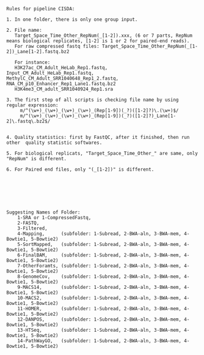 
    Rules for pipeline CISDA:

    1. In one folder, there is only one group input.

    2. File name: 
       Target_Space_Time_Other_RepNum(_[1-2]).xxx, (6 or 7 parts, RepNum means biological replicates, [1-2] is 1 or 2 for paired-end reads).
       For raw compressed fastq files: Target_Space_Time_Other_RepNum(_[1-2])_Lane[1-2].fastq.bz2

       For instance: 
       H3K27ac_CM_Adult_HeLab_Rep1.fastq,   Input_CM_Adult_HeLab_Rep1.fastq,    MethylC_CM_Adult_SRR1040648_Rep1_2.fastq,    RNA_CM_p10_Enhancer_Rep1_Lane1.fastq.bz2
       H3K4me3_CM_adult_SRR1040924_Rep1.sra

    3. The first step of all scripts is checking file name by using regular expression: 
         m/^(\w+)_(\w+)_(\w+)_(\w+)_(Rep[1-9])(_?)([1-2]?)\.(\w+)$/
         m/^(\w+)_(\w+)_(\w+)_(\w+)_(Rep[1-9])(_?)([1-2]?)_Lane[1-2]\.fastq\.bz2$/


    4. Quality statistics: first by FastQC, after it finished, then run other  quality statistic softwares.

    5. For biological replicats, "Target_Space_Time_Other_" are same, only "RepNum" is different.

    6. For Paired end files, only "(_[1-2])" is different.







    Suggesting Names of Folder:
        1-SRA or 1-CompressedFastq, 
        2-FASTQ, 
        3-Filtered, 
        4-Mapping,      (subfolder: 1-Subread, 2-BWA-aln, 3-BWA-mem, 4-Bowtie1, 5-Bowtie2) 
        5-SortMapped,   (subfolder: 1-Subread, 2-BWA-aln, 3-BWA-mem, 4-Bowtie1, 5-Bowtie2)
        6-FinalBAM,     (subfolder: 1-Subread, 2-BWA-aln, 3-BWA-mem, 4-Bowtie1, 5-Bowtie2) 
        7-OtherForamts, (subfolder: 1-Subread, 2-BWA-aln, 3-BWA-mem, 4-Bowtie1, 5-Bowtie2) 
        8-GenomeCov,    (subfolder: 1-Subread, 2-BWA-aln, 3-BWA-mem, 4-Bowtie1, 5-Bowtie2)
        9-MACS14,       (subfolder: 1-Subread, 2-BWA-aln, 3-BWA-mem, 4-Bowtie1, 5-Bowtie2) 
        10-MACS2,       (subfolder: 1-Subread, 2-BWA-aln, 3-BWA-mem, 4-Bowtie1, 5-Bowtie2) 
        11-HOMER,       (subfolder: 1-Subread, 2-BWA-aln, 3-BWA-mem, 4-Bowtie1, 5-Bowtie2) 
        12-DANPOS,      (subfolder: 1-Subread, 2-BWA-aln, 3-BWA-mem, 4-Bowtie1, 5-Bowtie2)  
        13-HTSeq,       (subfolder: 1-Subread, 2-BWA-aln, 3-BWA-mem, 4-Bowtie1, 5-Bowtie2)  
        14-PathWayGO,   (subfolder: 1-Subread, 2-BWA-aln, 3-BWA-mem, 4-Bowtie1, 5-Bowtie2) 
 

                                                                    
